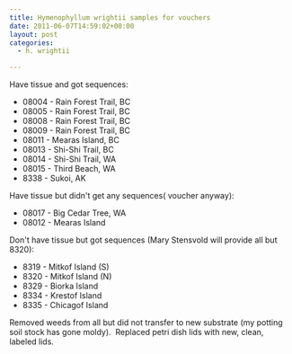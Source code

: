 ```yaml
---
title: Hymenophyllum wrightii samples for vouchers
date: 2011-06-07T14:59:02+00:00
layout: post
categories:
  - h. wrightii

---
```

Have tissue and got sequences:

  * 08004 - Rain Forest Trail, BC
  * 08005 - Rain Forest Trail, BC
  * 08008 - Rain Forest Trail, BC
  * 08009 - Rain Forest Trail, BC
  * 08011 - Mearas Island, BC
  * 08013 - Shi-Shi Trail, BC
  * 08014 - Shi-Shi Trail, WA
  * 08015 - Third Beach, WA
  * 8338 - Sukoi, AK

Have tissue but didn't get any sequences( voucher anyway):

  * 08017 - Big Cedar Tree, WA
  * 08012 - Mearas Island

Don't have tissue but got sequences (Mary Stensvold will provide all but 8320):

  * 8319 - Mitkof Island (S)
  * 8320 - Mitkof Island (N)
  * 8329 - Biorka Island
  * 8334 - Krestof Island
  * 8335 - Chicagof Island

Removed weeds from all but did not transfer to new substrate (my potting soil stock has gone moldy).  Replaced petri dish lids with new, clean, labeled lids.
